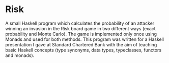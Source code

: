 # Risk

A small Haskell program which calculates the probability of an attacker winning an invasion in the Risk board game in two different ways (exact probability and Monte Carlo).
The game is implemented only once using Monads and used for both methods.
This program was written for a Haskell presentation I gave at Standard Chartered Bank with the aim of teaching basic Haskell concepts (type synonyms, data types, typeclasses, functors and monads).
